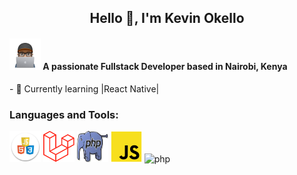 

<h2 align="center">Hello 👋, I'm Kevin Okello</h2>
<h4 ><img src="29167041.png" alt="php" width="50" height="50"/> A passionate Fullstack Developer based in Nairobi, Kenya</h4>
- 🌱 Currently learning |React Native|
<h3 align="left">Languages and Tools:</h3>
<p align="left"> 
<a rel="noreferrer"> 
<img src="hcj.png" alt="php" width="50" height="50"/> 
</a> 
  <a rel="noreferrer"> 
<img src="laravel.png" alt="php" width="50" height="50"/> 
</a> 
  <a rel="noreferrer"> 
<img src="php.jpg" alt="php" width="50" height="50"/> 
</a> 
  <a rel="noreferrer"> 
<img src="jss.png" alt="php" width="50" height="50"/> 
</a> 
  <a rel="noreferrer"> 
<img src="https://d33wubrfki0l68.cloudfront.net/554c3b0e09cf167f0281fda839a5433f2040b349/ecfc9/img/header_logo.svg" alt="php" width="50" height="50"/> 
</a> 
</p>
